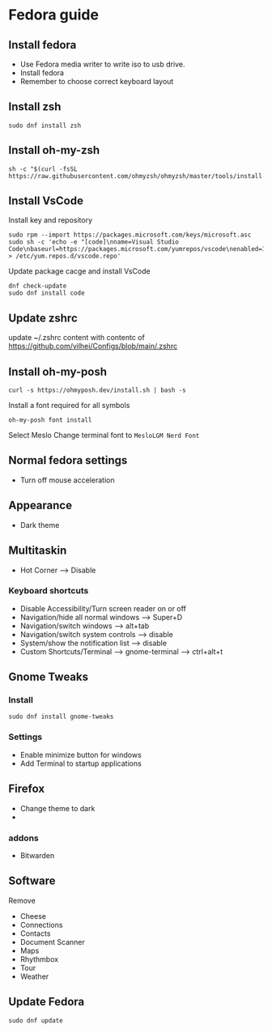 # Fedora guide

## Install fedora
- Use Fedora media writer to write iso to usb drive.
- Install fedora
- Remember to choose correct keyboard layout

## Install zsh
```shell
sudo dnf install zsh
```

## Install oh-my-zsh
```shell
sh -c "$(curl -fsSL https://raw.githubusercontent.com/ohmyzsh/ohmyzsh/master/tools/install.sh)"
```

## Install VsCode
Install key and repository
```
sudo rpm --import https://packages.microsoft.com/keys/microsoft.asc
sudo sh -c 'echo -e "[code]\nname=Visual Studio Code\nbaseurl=https://packages.microsoft.com/yumrepos/vscode\nenabled=1\ngpgcheck=1\ngpgkey=https://packages.microsoft.com/keys/microsoft.asc" > /etc/yum.repos.d/vscode.repo'
```

Update package cacge and install VsCode
```
dnf check-update
sudo dnf install code 
```

## Update zshrc
update ~/.zshrc content with contentc of https://github.com/vilhei/Configs/blob/main/.zshrc

## Install oh-my-posh
```
curl -s https://ohmyposh.dev/install.sh | bash -s
```
Install a font required for all symbols
```
oh-my-posh font install
```
Select Meslo
Change terminal font to `MesloLGM Nerd Font`

## Normal fedora settings
- Turn off mouse acceleration

## Appearance
- Dark theme

## Multitaskin
- Hot Corner --> Disable


### Keyboard shortcuts
- Disable Accessibility/Turn screen reader on or off
- Navigation/hide all normal windows --> Super+D
- Navigation/switch windows --> alt+tab
- Navigation/switch system controls --> disable
- System/show the notification list --> disable
- Custom Shortcuts/Terminal --> gnome-terminal --> ctrl+alt+t

## Gnome Tweaks
### Install 
```
sudo dnf install gnome-tweaks
```
### Settings
- Enable minimize button for windows
- Add Terminal to startup applications


## Firefox 
- Change theme to dark
- 

### addons
- Bitwarden


## Software
Remove
- Cheese
- Connections
- Contacts
- Document Scanner
- Maps
- Rhythmbox
- Tour
- Weather


## Update Fedora
```
sudo dnf update
```
